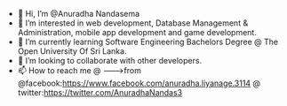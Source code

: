 - 👋 Hi, I’m @Anuradha Nandasema
- 👀 I’m interested in web development, Database Management & Administration, mobile app development and game development.
- 🌱 I’m currently learning Software Engineering Bachelors Degree @ The Open University Of Sri Lanka.
- 💞️ I’m looking to collaborate with other developers.
- 📫 How to reach me @ --->from @facebook:https://www.facebook.com/anuradha.liyanage.3114 @ twitter:https://twitter.com/AnuradhaNandas3

<!---
Bubbly98/Bubbly98 is a ✨ special ✨ repository because its `README.md` (this file) appears on your GitHub profile.
You can click the Preview link to take a look at your changes.
--->
